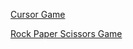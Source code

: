 [Cursor Game](/https://alittlebit8bit.itch.io/cursor-game)


[Rock Paper Scissors Game](https://alittlebit8bit.itch.io/rock-paper-scissors-the-video-game)

